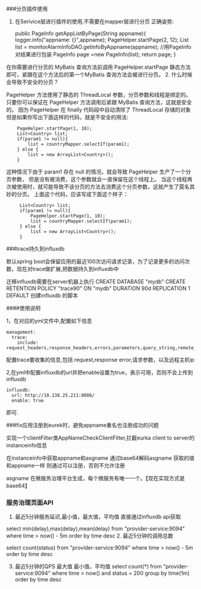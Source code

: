 ###分页插件使用
1. 在Serivice层进行插件的使用,不需要在mapper层进行分页
正确姿势:


    public PageInfo<MonitorAlarmInfo>  getAppListByPage(String appname){
        logger.info("appname: {}",appname);
        PageHelper.startPage(2, 12);
        List<MonitorAlarmInfo> list = monitorAlarmInfoDAO.getinfoByAppname(appname);
        //用PageInfo对结果进行包装
        PageInfo     page =new  PageInfo(list);
        return page;
    }
 
 
 在你需要进行分页的 MyBatis 查询方法前调用 PageHelper.startPage 静态方法即可，紧跟在这个方法后的第一个MyBatis 查询方法会被进行分页。
2. 什么时候会导致不安全的分页？

PageHelper 方法使用了静态的 ThreadLocal 参数，分页参数和线程是绑定的。
只要你可以保证在 PageHelper 方法调用后紧跟 MyBatis 查询方法，这就是安全的。
因为 PageHelper 在 finally 代码段中自动清除了 ThreadLocal 存储的对象
但是如果你写出下面这样的代码，就是不安全的用法:


        PageHelper.startPage(1, 10);
        List<Country> list;
        if(param1 != null){
            list = countryMapper.selectIf(param1);
        } else {
            list = new ArrayList<Country>();
        }
 
 这种情况下由于 param1 存在 null 的情况，就会导致 PageHelper 生产了一个分页参数，
 但是没有被消费，这个参数就会一直保留在这个线程上。
 当这个线程再次被使用时，就可能导致不该分页的方法去消费这个分页参数，这就产生了莫名其妙的分页。
 上面这个代码，应该写成下面这个样子：
 
 
         List<Country> list;
         if(param1 != null){
             PageHelper.startPage(1, 10);
             list = countryMapper.selectIf(param1);
         } else {
             list = new ArrayList<Country>();
         }
 
 
 



###trace持久到influxdb

默认spring boot会保留应用的最近100次访问请求记录，为了记录更多的访问次数，现在对trace做扩展,把数据持久到influxdb中

迁移influxdb需要在server机器上执行
CREATE DATABASE "mydb"
CREATE RETENTION POLICY "trace90" ON "mydb" DURATION 90d REPLICATION 1 DEFAULT
创建influxdb 的脚本

####使用说明

1，在对应的yml文件中,配置如下信息


    management:
      trace:
        include: request_headers,response_headers,errors,parameters,query_string,remote_address
        
配置trace要收集的信息,包括 request,response error,请求参数，以及远程主机ip

2,在yml中配置influxdb的url并把enable设置为true，表示可用，否则不会上传到influxdb

    
    influxdb:
      url: http://10.138.25.211:8086/
      enable: true

即可.


###fix应用注册到eurek时，避免appname重名也注册成功的问题

 实现一个clientFilter类AppNameCheckClientFilter,拦截eurka client to server的instanceinfo信息

在instanceinfo中获取appname和asgname 通过base64解码asgname 获取的值和appname一样 则通过可以注册，否则不允许注册

asgname 在微服务治理平台生成，每个微服务有唯一一个。【现在实现方式是base64】


### 服务治理页面API


1. 最近5分钟服务延迟,最小值，最大值，平均值 直接通过influxdb api获取

select  min(delay),max(delay),mean(delay) from "provider-service:9094" where time > now() - 5m order by time desc
2. 最近5分钟的调用总数

select  count(status) from "provider-service:9094" where time > now() - 5m order by time desc

3. 最近5分钟的QPS 最大值 最小值，平均值
select  count(*) from "provider-service:9094"  where time > now()  and status = 200 group by time(1m) order by time desc







    
    

 
 
 
 